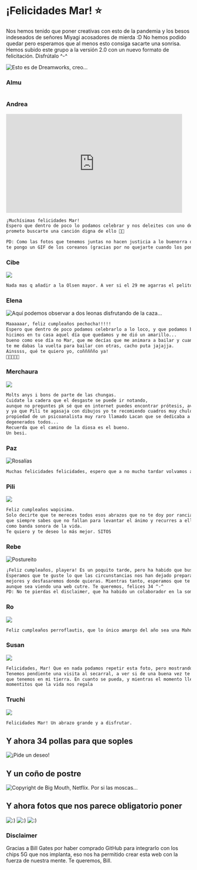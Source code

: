 # ¡Felicidades Mar! ⭐️
Nos hemos tenido que poner creativas con esto de la pandemia y los besos indeseados de señores 
Miyagi acosadores de mierda :D
No hemos podido quedar pero esperamos que al menos esto consiga sacarte una sonrisa. Hemos subido 
este grupo a la versión 2.0 con un nuevo formato de felicitación. Disfrútalo ^-^

<img src="minion.jpg" alt="Esto es de Dreamworks, creo..."/>


### Almu
```markdown

```

### Andrea

<iframe src="https://giphy.com/embed/6UrRC9SkO7HYejM9oL" width="480" height="270" frameBorder="0" class="giphy-embed" allowFullScreen> </iframe>

```markdown
¡Muchísimas felicidades Mar! 
Espero que dentro de poco lo podamos celebrar y nos deleites con uno de tus perreos, 
prometo buscarte una canción digna de ello 💜🌟

PD: Como las fotos que tenemos juntas no hacen justicia a lo buenorra que estás ahora, 
te pongo un GIF de los coreanos (gracias por no quejarte cuando los pongo 😘)
```

### Cibe

<img src="Cibe.jpg" />

```markdown
Nada mas q añadir a la Olsen mayor. A ver si el 29 me agarras el pelito tú. Te quierito gili ❤️
```

### Elena

<img src="elena.jpg" alt="Aquí podemos observar a dos leonas disfrutando de la caza..." />

```markdown
Maaaaaar, feliz cumpleaños pechocha!!!!!
Espero que dentro de poco podamos celebrarlo a lo loco, y que podamos bailar como lo 
hicimos en tu casa aquel día que quedamos y me dió un amarillo... 
bueno como ese día no Mar, que me decías que me animara a bailar y cuando me levantaba 
te me dabas la vuelta para bailar con otras, cacho puta jajajja. 
Ainssss, qué te quiero yo, coññññño ya! 
💋💋💋💋💋
```

### Merchaura

<img src="Merchaura.jpg" />

```markdown
Molts anys i bons de parte de las chungas.
Cuidate la cadera que el desgaste se puede ir notando, 
aunque no preguntes pk sé que en internet puedes encontrar prótesis, avisa cuando la necesites
y ya que Pili te agasaja con dibujos yo te recomiendo cuadros muy chulos que encima fueron 
propiedad de un psicoanalista muy raro llamado Lacan que se dedicaba a enseñarlo en las fiestas... 
degenerados todos...
Recuerda que el camino de la diosa es el bueno.
Un besi.
```

### Paz

<img src="paz.jpg" alt="Rosalías" />

```markdown
Muchas felicidades felicidades, espero que a no mucho tardar volvamos a ponernos morritos.
```

### Pili

<img src="Pili.jpg" />

```markdown
Feliz cumpleaños wapisima. 
Solo decirte que te mereces todos esos abrazos que no te doy por rancia y que eres como las buenas canciones, 
que siempre sabes que no fallan para levantar el ánimo y recurres a ellas una y otra vez para tenerlas
como banda sonora de la vida. 
Te quiero y te deseo lo más mejor. SITOS
```

### Rebe

<img src="rbe.jpg" alt="Postureito" />

```markdown
¡Feliz cumpleaños, playera! Es un poquito tarde, pero ha habido que buscarse la vida :D
Esperamos que te guste lo que las circunstancias nos han dejado preparar. Ya vendrán tiempos
mejores y desfasaremos donde quieras. Mientras tanto, esperamos que te sientas arropada 
aunque sea viendo una web cutre. Te queremos, felices 34 ^-^
PD: No te pierdas el disclaimer, que ha habido un colaborador en la sombra ;) xD
```

### Ro

<img src="Ro.jpg" />

```markdown
Feliz cumpleaños perroflautis, que lo único amargo del año sea una Mahou clásica
```

### Susan

<img src="Susan.jpg" />

```markdown
Felicidades, Mar! Que en nada podamos repetir esta foto, pero mostrando sonrisas radiantes. 
Tenemos pendiente una visita al secarral, a ver si de una buena vez te convences de todas las bondades 
que tenemos en mi tierra. En cuanto se pueda, y mientras el momento llega, a seguir disfrutando de los 
momentitos que la vida nos regala
```

### Truchi

<img src="Truchi.jpg" />

```markdown
Felicidades Mar! Un abrazo grande y a disfrutar.
```


## Y ahora 34 pollas para que soples
<img src="velas.jpg" alt="¡Pide un deseo!" />

## Y un coño de postre
<img src="https://i1.wp.com/www.sopitas.com/wp-content/uploads/2017/10/maxresdefault-1.jpg" alt="Copyright de Big Mouth, Netflix. Por si las moscas..." />

## Y ahora fotos que nos parece obligatorio poner
<img src="ripley.jpg" alt=":)" />
<img src="todas.jpg" alt=":)" />
<img src="masmadrid.jpg" alt=":)" />


### Disclaimer
Gracias a Bill Gates por haber comprado GitHub para integrarlo con los chips 5G que nos implanta, 
eso nos ha permitido crear esta web con la fuerza de nuestra mente. Te queremos, Bill.
